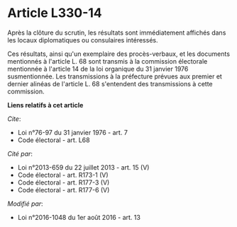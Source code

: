 # Article L330-14

Après la clôture du scrutin, les résultats sont immédiatement affichés dans les locaux diplomatiques ou consulaires
intéressés. 

Ces résultats, ainsi qu'un exemplaire des procès-verbaux, et les documents mentionnés à l'article L. 68 sont transmis à la
commission électorale mentionnée à l'article 14 de la loi organique du 31 janvier 1976 susmentionnée. Les transmissions à la
préfecture prévues aux premier et dernier alinéas de l'article L. 68 s'entendent des transmissions à cette commission.

**Liens relatifs à cet article**

_Cite_:

  - Loi n°76-97 du 31 janvier 1976 - art. 7
  - Code électoral - art. L68

_Cité par_:

  - Loi n°2013-659 du 22 juillet 2013 - art. 15 (V)
  - Code électoral - art. R173-1 (V)
  - Code électoral - art. R177-3 (V)
  - Code électoral - art. R177-6 (V)

_Modifié par_:

  - Loi n°2016-1048 du 1er août 2016 - art. 13
